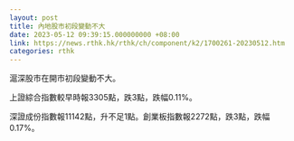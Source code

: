 ```yaml
---
layout: post
title: 內地股市初段變動不大
date: 2023-05-12 09:39:15.000000000 +08:00
link: https://news.rthk.hk/rthk/ch/component/k2/1700261-20230512.htm
categories: rthk
---
```


滬深股市在開市初段變動不大。

上證綜合指數較早時報3305點，跌3點，跌幅0.11%。

深證成份指數報11142點，升不足1點。創業板指數報2272點，跌3點，跌幅0.17%。
